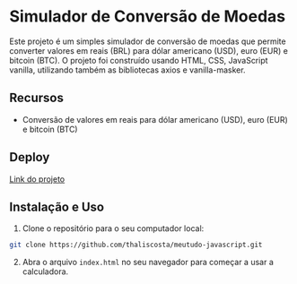 # Simulador de Conversão de Moedas

Este projeto é um simples simulador de conversão de moedas que permite converter valores em reais (BRL) para dólar americano (USD), euro (EUR) e bitcoin (BTC). O projeto foi construído usando HTML, CSS, JavaScript vanilla, utilizando também as bibliotecas axios e vanilla-masker.

## Recursos

- Conversão de valores em reais para dólar americano (USD), euro (EUR) e bitcoin (BTC)

## Deploy

[Link do projeto](https://simulador-moedas.netlify.app/)

## Instalação e Uso

1. Clone o repositório para o seu computador local:

```bash
git clone https://github.com/thaliscosta/meutudo-javascript.git
```

2. Abra o arquivo `index.html` no seu navegador para começar a usar a calculadora.
